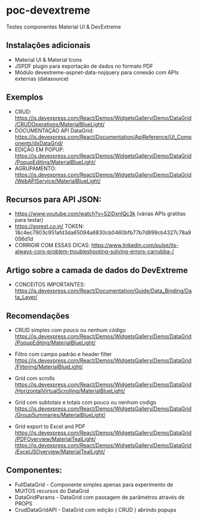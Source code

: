 # poc-devextreme
 Testes componentes Material UI & DevExtreme

## Instalações adicionais
- Material UI & Material Icons
- JSPDF plugin para exportação de dados no formato PDF
- Módulo devextreme-aspnet-data-nojquery para conexão com APIs externas (datasource)

## Exemplos
- CRUD:  https://js.devexpress.com/React/Demos/WidgetsGallery/Demo/DataGrid/CRUDOperations/MaterialBlueLight/
- DOCUMENTAÇÃO API DataGrid:  https://js.devexpress.com/React/Documentation/ApiReference/UI_Components/dxDataGrid/
- EDIÇÃO EM POPUP:  https://js.devexpress.com/React/Demos/WidgetsGallery/Demo/DataGrid/PopupEditing/MaterialBlueLight/
- AGRUPAMENTO:  https://js.devexpress.com/React/Demos/WidgetsGallery/Demo/DataGrid/WebAPIService/MaterialBlueLight/

## Recursos para API JSON:
- https://www.youtube.com/watch?v=S2iDxnlQc3k  (várias APIs gratitas para testar)
- https://gorest.co.in/   TOKEN:  18c4ec7903c951afd3da65094a6830cb0460bfb77b7d899cb4327c78a9056d1d
- CORRIGIR COM ESSAS DICAS: https://www.linkedin.com/pulse/its-always-cors-problem-troubleshooting-solving-errors-carrubba-/

## Artigo sobre a camada de dados do DevExtreme
- CONCEITOS IMPORTANTES:  https://js.devexpress.com/React/Documentation/Guide/Data_Binding/Data_Layer/

## Recomendações
- CRUD simples com pouco ou nenhum código
https://js.devexpress.com/React/Demos/WidgetsGallery/Demo/DataGrid/PopupEditing/MaterialBlueLight/

- Filtro com campo padrão e header filter
https://js.devexpress.com/React/Demos/WidgetsGallery/Demo/DataGrid/Filtering/MaterialBlueLight/

- Grid com scrolls
https://js.devexpress.com/React/Demos/WidgetsGallery/Demo/DataGrid/HorizontalVirtualScrolling/MaterialBlueLight/

- Grid com subtotais e totais com pouco ou nenhum codigo
https://js.devexpress.com/React/Demos/WidgetsGallery/Demo/DataGrid/GroupSummaries/MaterialBlueLight/

- Grid export to Excel and PDF
https://js.devexpress.com/React/Demos/WidgetsGallery/Demo/DataGrid/PDFOverview/MaterialTealLight/
https://js.devexpress.com/React/Demos/WidgetsGallery/Demo/DataGrid/ExcelJSOverview/MaterialTealLight/


## Componentes:
- FullDataGrid - Componente simples apenas para experimento de MUITOS recursos do DataGrid
- DataGridParams - DataGrid com passagem de parâmetros através de PROPS
- CrudDataGridAPI - DataGrid com edição ( CRUD ) abrindo popups 
